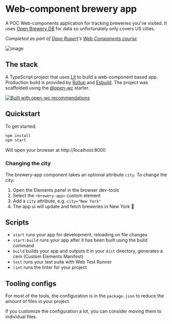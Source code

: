 # Web-component brewery app

A POC Web-components application for tracking breweries you've visited. It uses [Open Brewery DB](https://www.openbrewerydb.org/) for data so unfortunately only covers US cities.

_Completed as part of [Dave Rupert](https://daverupert.com/)'s [Web Components course](https://frontendmasters.com/courses/web-components)_

![image](https://github.com/johnhunter/wc-brewery-app/assets/219160/4d0d73ce-29ce-46e9-b626-eed2bee47376)

## The stack

A TypeScript project that uses [Lit](https://lit.dev/) to build a web-component based app. Production build is provided by [Rollup](https://rollupjs.org/) and [Esbuild](https://esbuild.github.io/). The project was scaffolded using the [@open-wc](https://github.com/open-wc) starter.

[![Built with open-wc recommendations](https://img.shields.io/badge/built%20with-open--wc-blue.svg)](https://github.com/open-wc)

## Quickstart

To get started:

```sh
npm install
npm start
```

Will open your browser at http://localhost:8000

### Changing the city

The brewery-app component takes an optional attribute `city`. To change the city:

1. Open the Elements panel in the browser dev-tools
2. Select the `<brewery-app>` custom element
3. Add a `city` attribute, e.g. `city="New York"`
4. The app ui will update and fetch breweries in New York 🎉

## Scripts

- `start` runs your app for development, reloading on file changes
- `start:build` runs your app after it has been built using the build command
- `build` builds your app and outputs it in your `dist` directory, generates a cem (Custom Elements Manifest)
- `test` runs your test suite with Web Test Runner
- `lint` runs the linter for your project

## Tooling configs

For most of the tools, the configuration is in the `package.json` to reduce the amount of files in your project.

If you customize the configuration a lot, you can consider moving them to individual files.
